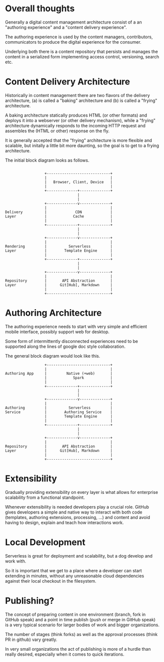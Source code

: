 # Overall thoughts

Generally a digital content management architecture consist of a an "authoring experience" and a "content delivery experience".

The authoring experience is used by the content managers, contributors, communicators to produce the digital experience for the consumer.

Underlying both there is a content repository that persists and manages the content in a serialized form implementing access control, versioning, search etc.

# Content Delivery Architecture

Historically in content management there are two flavors of the delivery architecture, (a) is called a "baking" architecture and (b) is called a "frying" architecture.

A baking architecture statically produces HTML (or other formats) and deploys it into a webserver (or other delivery mechanism), while a "frying" architecture dynamically responds to the incoming HTTP request and assembles the (HTML or other) response on the fly.

It is generally accepted that the "frying" architecture is more flexible and scalable, but initally a little bit more daunting, so the goal is to get to a frying architecture.

The initial block diagram looks as follows.

```

                  +-----------------------------+
                  |                             |
                  |   Browser, Client, Device   |
                  |                             |
                  +--------------+--------------+
                                 |             
                                 |             
                  +--------------v--------------+
                  |                             |
Delivery          |             CDN             |
Layer             |            Cache            |
                  |                             |
                  +--------------+--------------+
                                 |             
                                 |             
                  +--------------v--------------+
                  |                             |
Rendering         |          Serverless         |
Layer             |        Template Engine      |
                  |                             |
                  +--------------+--------------+
                                 |             
                                 |             
                  +--------------v--------------+
                  |                             |
Repository        |       API Abstraction       |
Layer             |      Git[Hub], Markdown     |
                  |                             |
                  +-----------------------------+
```                  
                  
                  
# Authoring Architecture

The authoring experience needs to start with very simple and efficient mobile interface, possibly support web for desktop.

Some form of intermittently disconnected experiences need to be supported along the lines of google doc style collaboration.

The general block diagram would look like this.

```
                  +-----------------------------+
                  |                             |
Authoring App     |         Native (+web)       |
                  |            Spark            |
                  |                             |
                  +--------------+--------------+
                                 |             
                                 |             
                  +--------------v--------------+
                  |                             |
Authoring         |          Serverless         |
Service           |        Authoring Service    |
                  |        Template Engine      |
                  |                             |
                  +--------------+--------------+
                                 |             
                                 |             
                  +--------------v--------------+
                  |                             |
Repository        |       API Abstraction       |
Layer             |      Git[Hub], Markdown     |
                  |                             |
                  +-----------------------------+
```                  


# Extensibility

Gradually providing extensibility on every layer is what allows for enterprise scalability from a functional standpoint.

Whenever extensibility is needed developers play a crucial role. GitHub gives developers a simple and native way to interact with both code (templates, authoring extensions, processing, ...) and content and avoid having to design, explain and teach how interactions work.

# Local Development

Serverless is great for deployment and scalability, but a dog develop and work with.

So it is important that we get to a place where a developer can start extending in minutes, without any unreasonable cloud dependencies against their local checkout in the filesystem.


# Publishing?

The concept of preparing content in one environment (branch, fork in GitHub speak) and a point in time publish (push or merge in GitHub speak) is a very typical scenario for larger bodies of work and bigger organizations.

The number of stages (think forks) as well as the approval processes (think PR in github) vary greatly.

In very small organizations the act of publishing is more of a hurdle than really desired, especially when it comes to quick iterations.
